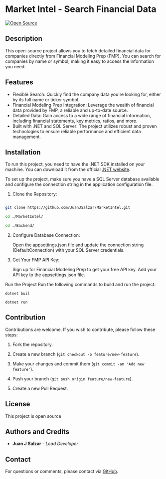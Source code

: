 ﻿# Market Intel - Search Financial Data


[![Open Source](https://badges.frapsoft.com/os/v1/open-source.svg?v=103)](https://opensource.org/)


## Description


This open-source project allows you to fetch detailed financial data for companies directly from Financial Modeling Prep (FMP). You can search for companies by name or symbol, making it easy to access the information you need.

## Features


- Flexible Search: Quickly find the company data you're looking for, either by its full name or ticker symbol.
- Financial Modeling Prep Integration: Leverage the wealth of financial data provided by FMP, a reliable and up-to-date source.
- Detailed Data: Gain access to a wide range of financial information, including financial statements, key metrics, ratios, and more.
- Built with .NET and SQL Server: The project utilizes robust and proven technologies to ensure reliable performance and efficient data management.

## Installation


To run this project, you need to have the .NET SDK installed on your machine. You can download it from the official [.NET website](https://dotnet.microsoft.com/download).

To set up the project, make sure you have a SQL Server database available and configure the connection string in the application configuration file.

1. Clone the Repository:

  ```bash

  git clone https://github.com/JuanJSalzar/MarketIntel.git

  cd ./MarketIntel/
  
  cd ./Backend/

  ```

2. Configure Database Connection:


    Open the appsettings.json file and update the connection string (DefaultConnection) with your SQL Server credentials.


3. Get Your FMP API Key:


    Sign up for Financial Modeling Prep to get your free API key.
    Add your API key to the appsettings.json file.

Run the Project
    Run the following commands to build and run the project:

    dotnet buil

    dotnet run
## Contribution


Contributions are welcome. If you wish to contribute, please follow these steps:


1. Fork the repository.

2. Create a new branch (`git checkout -b feature/new-feature`).

3. Make your changes and commit them (`git commit -am 'Add new feature'`).

4. Push your branch (`git push origin feature/new-feature`).

5. Create a new Pull Request.


## License


This project is open source


## Authors and Credits


- **Juan J Salzar** - *Lead Developer*


## Contact


For questions or comments, please contact via [GitHub](https://github.com/JuanJSalzar).